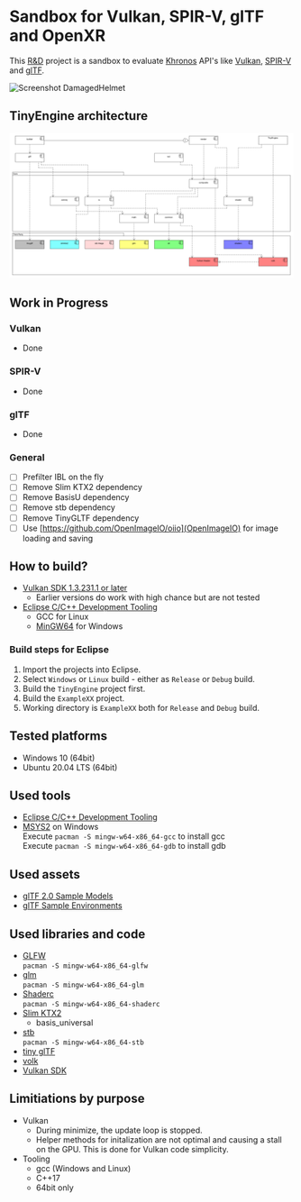 # Sandbox for Vulkan, SPIR-V, glTF and OpenXR

This [R&D](https://en.wikipedia.org/wiki/Research_and_development) project is a sandbox to evaluate [Khronos](https://www.khronos.org/) API's like [Vulkan](https://www.khronos.org/vulkan/), [SPIR-V](https://www.khronos.org/spir/) and [glTF](https://www.khronos.org/gltf/).  

![Screenshot DamagedHelmet](screenshot.jpg)

## TinyEngine architecture

![Components](Architecture/components.png)

## Work in Progress

### Vulkan  
- Done

### SPIR-V
- Done

### glTF  
- Done

### General  
- [ ] Prefilter IBL on the fly
- [ ] Remove Slim KTX2 dependency
- [ ] Remove BasisU dependency
- [ ] Remove stb dependency
- [ ] Remove TinyGLTF dependency
- [ ] Use [https://github.com/OpenImageIO/oiio](OpenImageIO) for image loading and saving

## How to build?
- [Vulkan SDK 1.3.231.1 or later](https://vulkan.lunarg.com/sdk/home)
  - Earlier versions do work with high chance but are not tested
- [Eclipse C/C++ Development Tooling](https://projects.eclipse.org/projects/tools.cdt)
   - GCC for Linux
   - [MinGW64](https://www.msys2.org/) for Windows 

### Build steps for Eclipse

1. Import the projects into Eclipse.
2. Select `Windows` or `Linux` build - either as `Release` or `Debug` build.
3. Build the `TinyEngine` project first.
4. Build the `ExampleXX` project.
5. Working directory is `ExampleXX` both for `Release` and `Debug` build.

## Tested platforms
- Windows 10 (64bit)
- Ubuntu 20.04 LTS (64bit)

## Used tools
- [Eclipse C/C++ Development Tooling](https://projects.eclipse.org/projects/tools.cdt)
- [MSYS2](https://www.msys2.org/) on Windows  
  Execute `pacman -S mingw-w64-x86_64-gcc` to install gcc  
  Execute `pacman -S mingw-w64-x86_64-gdb` to install gdb  

## Used assets
- [glTF 2.0 Sample Models](https://github.com/KhronosGroup/glTF-Sample-Models/tree/master/2.0)
- [glTF Sample Environments](https://github.com/ux3d/glTF-Sample-Environments)

## Used libraries and code
- [GLFW](https://github.com/glfw/glfw)  
  `pacman -S mingw-w64-x86_64-glfw`
- [glm](https://github.com/g-truc/glm)  
  `pacman -S mingw-w64-x86_64-glm`
- [Shaderc](https://github.com/google/shaderc)  
  `pacman -S mingw-w64-x86_64-shaderc`
- [Slim KTX2](https://github.com/ux3d/slimktx2)  
   - basis_universal
- [stb](https://github.com/nothings/stb)  
  `pacman -S mingw-w64-x86_64-stb`
- [tiny glTF](https://github.com/syoyo/tinygltf)  
- [volk](https://github.com/zeux/volk)  
- [Vulkan SDK](https://vulkan.lunarg.com/)  

## Limitiations by purpose
- Vulkan  
  - During minimize, the update loop is stopped.
  - Helper methods for initalization are not optimal and causing a stall on the GPU. This is done for Vulkan code simplicity.
- Tooling
  - gcc (Windows and Linux)
  - C++17
  - 64bit only
